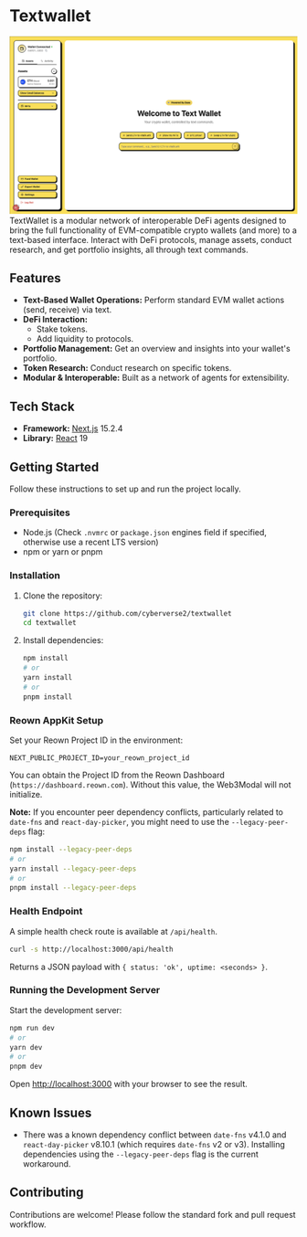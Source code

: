 # Textwallet

![text wallet](/public/home.png)
TextWallet is a modular network of interoperable DeFi agents designed to bring the full functionality of EVM-compatible crypto wallets (and more) to a text-based interface. Interact with DeFi protocols, manage assets, conduct research, and get portfolio insights, all through text commands.

## Features

- **Text-Based Wallet Operations:** Perform standard EVM wallet actions (send, receive) via text.
- **DeFi Interaction:**
  - Stake tokens.
  - Add liquidity to protocols.
- **Portfolio Management:** Get an overview and insights into your wallet's portfolio.
- **Token Research:** Conduct research on specific tokens.
- **Modular & Interoperable:** Built as a network of agents for extensibility.

## Tech Stack

- **Framework:** [Next.js](https://nextjs.org/) 15.2.4
- **Library:** [React](https://reactjs.org/) 19

## Getting Started

Follow these instructions to set up and run the project locally.

### Prerequisites

- Node.js (Check `.nvmrc` or `package.json` engines field if specified, otherwise use a recent LTS version)
- npm or yarn or pnpm

### Installation

1. Clone the repository:

   ```bash
   git clone https://github.com/cyberverse2/textwallet
   cd textwallet
   ```

2. Install dependencies:

   ```bash
   npm install
   # or
   yarn install
   # or
   pnpm install
   ```

### Reown AppKit Setup

Set your Reown Project ID in the environment:

```
NEXT_PUBLIC_PROJECT_ID=your_reown_project_id
```

You can obtain the Project ID from the Reown Dashboard (`https://dashboard.reown.com`). Without this value, the Web3Modal will not initialize.

**Note:** If you encounter peer dependency conflicts, particularly related to `date-fns` and `react-day-picker`, you might need to use the `--legacy-peer-deps` flag:

```bash
npm install --legacy-peer-deps
# or
yarn install --legacy-peer-deps
# or
pnpm install --legacy-peer-deps
```

### Health Endpoint

A simple health check route is available at `/api/health`.

```bash
curl -s http://localhost:3000/api/health
```

Returns a JSON payload with `{ status: 'ok', uptime: <seconds> }`.

### Running the Development Server

Start the development server:

```bash
npm run dev
# or
yarn dev
# or
pnpm dev
```

Open [http://localhost:3000](http://localhost:3000) with your browser to see the result.

## Known Issues

- There was a known dependency conflict between `date-fns` v4.1.0 and `react-day-picker` v8.10.1 (which requires `date-fns` v2 or v3). Installing dependencies using the `--legacy-peer-deps` flag is the current workaround.

## Contributing

Contributions are welcome! Please follow the standard fork and pull request workflow.

